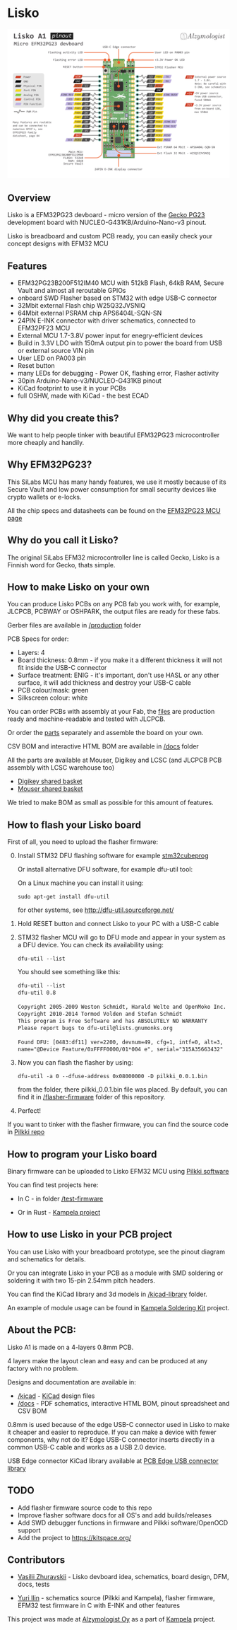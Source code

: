# Lisko

![Lisko pinout image](docs/images/Lisko-A1-pinout.png)
## Overview

Lisko is a EFM32PG23 devboard - micro version of the [Gecko PG23](https://www.silabs.com/development-tools/mcu/32-bit/efm32pg23-pro-kit?tab=overview) development board with NUCLEO-G431KB/Arduino-Nano-v3 pinout.

Lisko is breadboard and custom PCB ready, you can easily check your concept designs with EFM32 MCU

## Features

- EFM32PG23B200F512IM40 MCU with 512kB Flash, 64kB RAM, Secure Vault and almost all reroutable GPIOs
- onboard SWD Flasher based on STM32 with edge USB-C connector
- 32Mbit external Flash chip W25Q32JVSNIQ
- 64Mbit external PSRAM chip APS6404L-SQN-SN
- 24PIN E-INK connector with driver schematics, connected to EFM32PF23 MCU
- External MCU 1.7-3.8V power input for enegry-efficient devices 
- Build in 3.3V LDO with 150mA output pin to power the board from USB or external source VIN pin
- User LED on PA003 pin
- Reset button
- many LEDs for debugging - Power OK, flashing error, Flasher activity
- 30pin Arduino-Nano-v3/NUCLEO-G431KB pinout
- KiCad footprint to use it in your PCBs
- full OSHW, made with KiCad - the best ECAD

## Why did you create this?

We want to help people tinker with beautiful EFM32PG23 microcontroller more cheaply and handily.

## Why EFM32PG23?

This SiLabs MCU has many handy features, we use it mostly because of its Secure Vault and low power consumption for small security devices like crypto wallets or e-locks.

All the chip specs and datasheets can be found on the [EFM32PG23 MCU page](https://www.silabs.com/mcu/32-bit-microcontrollers/efm32pg23-series-2)

## Why do you call it Lisko?

The original SiLabs EFM32 microcontroller line is called Gecko, Lisko is a Finnish word for Gecko, thats simple. 

## How to make Lisko on your own

You can produce Lisko PCBs on any PCB fab you work with, for example, JLCPCB, PCBWAY or OSHPARK, the output files are ready for these fabs.

Gerber files are available in [/production](production/) folder

PCB Specs for order:
- Layers: 4
- Board thickness: 0.8mm - if you make it a different thickness it will not fit inside the USB-C connector
- Surface treatment: ENIG - it's important, don't use HASL or any other surface, it will add thickness and destroy your USB-C cable
- PCB colour/mask: green
- Silkscreen colour: white

You can order PCBs with assembly at your Fab, the [files](production/) are production ready and machine-readable and tested with JLCPCB.

Or order the [parts](docs/) separately and assemble the board on your own.

CSV BOM and interactive HTML BOM are available in [/docs](docs/) folder

All the parts are available at Mouser, Digikey and LCSC (and JLCPCB PCB assembly with LCSC warehouse too)

- [Digikey shared basket](https://www.digikey.fi/short/m47mv8nd)
- [Mouser shared basket](https://www.mouser.fi/ProjectManager/ProjectDetail.aspx?AccessID=fcf13b51e8)

We tried to make BOM as small as possible for this amount of features.

## How to flash your Lisko board

First of all, you need to upload the flasher firmware:

0. Install STM32 DFU flashing software for example [stm32cubeprog](https://www.st.com/en/development-tools/stm32cubeprog.html)
	
	Or install alternative DFU software, for example dfu-util tool:
	
	On a Linux machine you can install it using:

	```
	sudo apt-get install dfu-util
	```
	
	for other systems, see http://dfu-util.sourceforge.net/

1. Hold RESET button and connect Lisko to your PC with a USB-C cable

2. STM32 flasher MCU will go to DFU mode and appear in your system as a DFU device. You can check its availability using:

	```
	dfu-util --list
	```
	You should see something like this:
	```
	dfu-util --list
	dfu-util 0.8

	Copyright 2005-2009 Weston Schmidt, Harald Welte and OpenMoko Inc.
	Copyright 2010-2014 Tormod Volden and Stefan Schmidt
	This program is Free Software and has ABSOLUTELY NO WARRANTY
	Please report bugs to dfu-util@lists.gnumonks.org

	Found DFU: [0483:df11] ver=2200, devnum=49, cfg=1, intf=0, alt=3, name="@Device Feature/0xFFFF0000/01*004 e", serial="315A35663432"
	```

3. Now you can flash the flasher by using:

	```
	dfu-util -a 0 --dfuse-address 0x08000000 -D pilkki_0.0.1.bin
	```

	from the folder, there pilkki_0.0.1.bin file was placed. By default, you can find it in [/flasher-firmware](flasher-firmware/) folder of this repository.

4. Perfect!

If you want to tinker with the flasher firmware, you can find the source code in [Pilkki repo](https://github.com/Kalapaja/pilkki/tree/main/firmware)

## How to program your Lisko board

Binary firmware can be uploaded to Lisko EFM32 MCU using [Pilkki software](https://github.com/Kalapaja/pilkki/tree/main/software)

You can find test projects here:

- In C - in folder [/test-firmware](test-firmware/)

- Or in Rust - [Kampela project](https://github.com/Kalapaja/kampela-firmware)

## How to use Lisko in your PCB project

You can use Lisko with your breadboard prototype, see the pinout diagram and schematics for details.

Or you can integrate Lisko in your PCB as a module with SMD soldering or soldering it with two 15-pin 2.54mm pitch headers.

You can find the KiCad library and 3d models in [/kicad-library](kicad-library/) folder.

An example of module usage can be found in [Kampela Soldering Kit](https://github.com/vasya-zh/kampela-soldering-kit) project.

## About the PCB:

Lisko A1 is made on a 4-layers 0.8mm PCB. 

4 layers make the layout clean and easy and can be produced at any factory with no problem.

Designs and documentation are available in:
- [/kicad](kicad/) - [KiCad](https://www.kicad.org/) design files
- [/docs](docs/) - PDF schematics, interactive HTML BOM, pinout spreadsheet and CSV BOM

0.8mm is used because of the edge USB-C connector used in Lisko to make it cheaper and easier to reproduce. If you can make a device with fewer components, why not do it? Edge USB-C connector inserts directly in a common USB-C cable and works as a USB 2.0 device.

USB Edge connector KiCad library available at [PCB Edge USB connector library](https://github.com/vasya-zh/PCB-Edge-USB-connector-KiCad-library)

## TODO
- Add flasher firmware source code to this repo
- Improve flasher software docs for all OS's and add builds/releases
- Add SWD debugger functions in firmware and Pilkki software/OpenOCD support
- Add the project to https://kitspace.org/

## Contributors

- [Vasilii Zhuravskii](https://github.com/vasya-zh) - Lisko devboard idea, schematics, board design, DFM, docs, tests

- [Yuri Ilin](https://www.youtube.com/@katsuk) - schematics source (Pilkki and Kampela), flasher firmware, EFM32 test firmware in C with E-INK and other features

This project was made at [Alzymologist Oy](https://github.com/alzymologist) as a part of [Kampela](https://kampe.la) project.